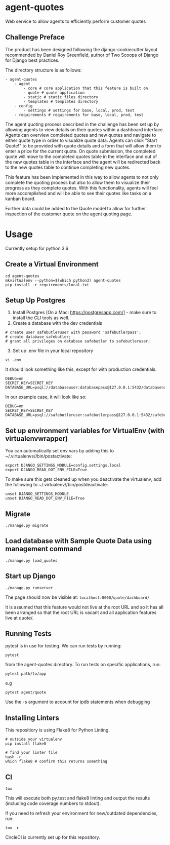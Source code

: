 # agent-quotes
Web service to allow agents to efficiently perform customer quotes

## Challenge Preface
The product has been designed following the django-cookiecutter layout recommended by Daniel Roy Greenfield, author of Two Scoops of Django for Django best practices.

The directory structure is as follows:
```
- agent-quotes
    - agent
        - core # core application that this feature is built on
        - quote # quote application
        - static # static files directory
        - templates # templates directory
    - config
        - settings # settings for base, local, prod, test
    - requirements # requirements for base, local, prod, test
```

The agent quoting process described in the challenge has been set up by allowing agents to view details on their quotes within a dashboard interface. Agents can overview completed quotes and new quotes and navigate to either quote type in order to visualize quote data. Agents can click "Start Quote!" to be provided with quote details and a form that will allow them to enter a price for the current quote. On quote submission, the completed quote will move to the completed quotes table in the interface and out of the new quotes table in the interface and the agent will be redirected back to the new quotes table to continue completing new quotes.

This feature has been implemented in this way to allow agents to not only complete the quoting process but also to allow them to visualize their progress as they complete quotes. With this functionality, agents will feel more accomplished and will be able to see their quotes like tasks on a kanban board.

Further data could be added to the Quote model to allow for further inspection of the customer quote on the agent quoting page.

# Usage
Currently setup for python 3.6

## Create a Virtual Environment
```
cd agent-quotes
mkvirtualenv --python=$(which python3) agent-quotes
pip install -r requirements/local.txt
```

## Setup Up Postgres
1. Install Postgres [On a Mac: https://postgresapp.com/] - make sure to install the CLI tools as well.
2. Create a database with the dev credentials
```
# create user safebutleruser with password 'safebutlerpass';
# create database safebutler;
# grant all privileges on database safebutler to safebutleruser;
```

3. Set up .env file in your local repository
```
vi .env
```
It should look something like this, except for with production credentials.
```
DEBUG=on
SECRET_KEY=SECRET_KEY
DATABASE_URL=psql://databaseuser:databasepass@127.0.0.1:5432/databasename
```
In our example case, it will look like so:
```
DEBUG=on
SECRET_KEY=SECRET_KEY
DATABASE_URL=psql://safebutleruser:safebutlerpass@127.0.0.1:5432/safebutler
```

## Set up environment variables for VirtualEnv (with virtualenvwrapper)
You can automatically set env vars by adding this to ~/.virtualenvs/<your-virt-env-name>/bin/postactivate:
```
export DJANGO_SETTINGS_MODULE=config.settings.local
export DJANGO_READ_DOT_ENV_FILE=True
```

To make sure this gets cleaned up when you deactivate the virtualenv, add the following to ~/.virtualenv/<your-virt-env-name>/bin/postdeactivate:
```
unset DJANGO_SETTINGS_MODULE
unset DJANGO_READ_DOT_ENV_FILE=True
```

## Migrate
```
./manage.py migrate
```

## Load database with Sample Quote Data using management command
```
./manage.py load_quotes
```

## Start up Django
```
./manage.py runserver
```

The page should now be visible at:
`localhost:8000/quote/dashboard/`

It is assumed that this feature would not live at the root URL and so it has all been arranged so that the root URL is vacant and all application features live at quote/.


## Running Tests
pytest is in use for testing. We can run tests by running:
```
pytest
```
from the agent-quotes directory.
To run tests on specific applications, run:
```
pytest path/to/app
```
e.g
```
pytest agent/quote
```
Use the -s argument to account for ipdb statements when debugging


## Installing Linters
This repositiory is using Flake8 for Python Linting.
```
# outside your virtualenv
pip install flake8

# find your linter file
hash -r
which flake8 # confirm this returns something
```

## CI
```
tox
```

This will execute both py.test and flake8 linting and output the results (including code coverage numbers to stdout).

If you need to refresh your environment for new/outdated dependencies, run:
```
tox -r
```

CircleCI is currently set up for this repository.
